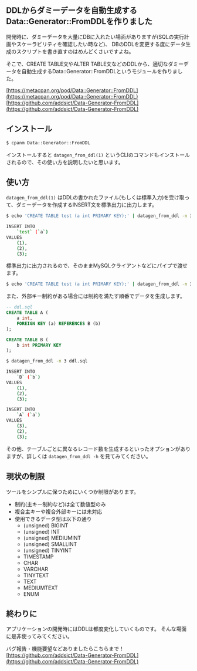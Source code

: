 DDLからダミーデータを自動生成するData::Generator::FromDDLを作りました
--------------------------------------------------

開発時に、ダミーデータを大量にDBに入れたい場面がありますが(SQLの実行計画やスケーラビリティを確認したい時など)、
DBのDDLを変更する度にデータ生成のスクリプトを書き直すのはめんどくさいですよね。

そこで、CREATE TABLE文やALTER TABLE文などのDDLから、適切なダミーデータを自動生成するData::Generator::FromDDLというモジュールを作りました。

[https://metacpan.org/pod/Data::Generator::FromDDL](https://metacpan.org/pod/Data::Generator::FromDDL)
[https://github.com/addsict/Data-Generator-FromDDL](https://github.com/addsict/Data-Generator-FromDDL)

インストール
------------

```sh
$ cpanm Data::Generator::FromDDL
```

インストールすると `datagen_from_ddl(1)` というCLIのコマンドもインストールされるので、その使い方を説明したいと思います。

使い方
-------

`datagen_from_ddl(1)` はDDLの書かれたファイル(もしくは標準入力)を受け取って、ダミーデータを作成するINSERT文を標準出力に出力します。

```sh
$ echo 'CREATE TABLE test (a int PRIMARY KEY);' | datagen_from_ddl -n 3 --pretty

INSERT INTO
    `test` (`a`)
VALUES
    (1),
    (2),
    (3);
```

標準出力に出力されるので、そのままMySQLクライアントなどにパイプで渡せます。

```sh
$ echo 'CREATE TABLE test (a int PRIMARY KEY);' | datagen_from_ddl -n 3 | mysql -u user -p mydb
```

また、外部キー制約がある場合には制約を満たす順番でデータを生成します。

```sql
-- ddl.sql
CREATE TABLE A (
    a int,
    FOREIGN KEY (a) REFERENCES B (b)
);

CREATE TABLE B (
    b int PRIMARY KEY
);
```

```sh
$ datagen_from_ddl -n 3 ddl.sql

INSERT INTO
    `B` (`b`)
VALUES
    (1),
    (2),
    (3);

INSERT INTO
    `A` (`a`)
VALUES
    (3),
    (2),
    (3);
```

その他、テーブルごとに異なるレコード数を生成するといったオプションがありますが、詳しくは `datagen_from_ddl -h` を見てみてください。

現状の制限
---------
ツールをシンプルに保つためにいくつか制限があります。

- 制約(主キー制約など)は全て数値型のみ
- 複合主キーや複合外部キーには未対応
- 使用できるデータ型は以下の通り
    - (unsigned) BIGINT
    - (unsigned) INT
    - (unsigned) MEDIUMINT
    - (unsigned) SMALLINT
    - (unsigned) TINYINT
    - TIMESTAMP
    - CHAR
    - VARCHAR
    - TINYTEXT
    - TEXT
    - MEDIUMTEXT
    - ENUM

終わりに
--------
アプリケーションの開発時にはDDLは都度変化していくものです。
そんな場面に是非使ってみてください。

バグ報告・機能要望などありましたらこちらまで！　
[https://github.com/addsict/Data-Generator-FromDDL](https://github.com/addsict/Data-Generator-FromDDL)
